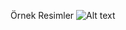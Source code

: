 Örnek Resimler 
![Alt text](![image](https://github.com/user-attachments/assets/d4431554-6ac3-486a-bbf9-cd2ed153b504)
)

